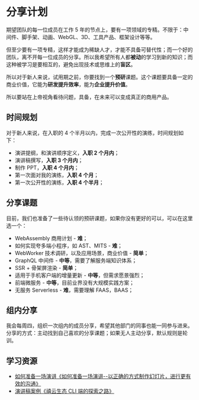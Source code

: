 # 分享计划

期望团队的每一位成员在工作 5 年的节点上，要有一项领域的专精。不限于：中间件、脚手架、动画、WebGL、3D、工具产品、框架设计等等。  

但至少要有一项专精，这样才能成为稀缺人才，才能不具备可替代性；而一个好的团队，离不开每一位成员的分享。所以我希望所有人都**被动**的学习到新的知识；而这种被学习是要相互的，避免出现技术或思维上的**盲区**。

所以对于新人来说，试用期之前，你要找到一个**预研**课题。这个课题要具备一定的商业价值，它能为**研发提升效率**，能为**企业提升价值**。

所以要站在上帝视角看待问题，具备，在未来可以变成真正的商用产品。

## 时间规划
对于新人来说，在入职的 4 个半月以内，完成一次公开性的演练，时间规划如下：
- 演讲提纲，和演讲顺序定义，**入职 2 个月内**；
- 演讲稿撰写，**入职 3 个月内**；
- 制作 PPT，**入职 4 个月内**；
- 第一次面对我的演练，**入职 4 个月**；
- 第一次公开性的演练，**入职 4 个半月**；

## 分享课题
目前，我们也准备了一些待认领的预研课题，如果你没有更好的可以，可以在这里选一个：

- WebAssembly 商用计划 - **难**；
- 如何实现夸多端小程序，如 AST、MITS - **难**；
- WebWorker 技术调研，以及应用场景，商业价值 - **简单**；
- GraphQL 中间件 - **中等**，需要了解服务端知识体系；
- SSR + 骨架屏渲染 - **简单**；
- 适用于手机客户端的增量更新 - **中等**，但需求愿景强烈；
- 前端微服务 - **中等**，目前业界没有大规模实践方案；
- 无服务 Serverless - **难**，需要理解 FAAS，BAAS；

## 组内分享
我会每周四，组织一次组内的成员分享，希望其他部门的同事也能一同参与进来。  
分享的方式：主动找到自己喜欢的分享课题；如果无人主动分享，默认规则是轮训。

## 学习资源
- [如何准备一场演讲《如何准备一场演讲--以正确的方式制作幻灯片，进行更有效的沟通》](https://www.cnblogs.com/wubaiqing/p/9115523.html)
- [演讲稿案例《禧云生态 CLI 端的探索之路》](https://note.youdao.com/ynoteshare1/index.html?id=33985951c21d2d2898c8190412dc1219&type=note)
